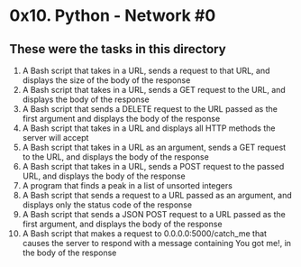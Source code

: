 # 0x10. Python - Network #0
## These were the tasks in this directory

1. A Bash script that takes in a URL, sends a request to that URL, and displays the size of the body of the response
2. A Bash script that takes in a URL, sends a GET request to the URL, and displays the body of the response
3. A Bash script that sends a DELETE request to the URL passed as the first argument and displays the body of the response
4. A Bash script that takes in a URL and displays all HTTP methods the server will accept
5. A Bash script that takes in a URL as an argument, sends a GET request to the URL, and displays the body of the response
6. A Bash script that takes in a URL, sends a POST request to the passed URL, and displays the body of the response
7. A program that finds a peak in a list of unsorted integers
8. A Bash script that sends a request to a URL passed as an argument, and displays only the status code of the response
9. A Bash script that sends a JSON POST request to a URL passed as the first argument, and displays the body of the response
10. A Bash script that makes a request to 0.0.0.0:5000/catch_me that causes the server to respond with a message containing You got me!, in the body of the response